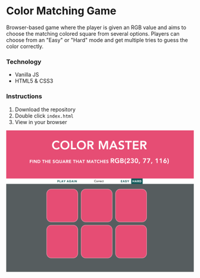 # Color Matching Game
Browser-based game where the player is given an RGB value and aims to choose the matching colored square from several options. Players can choose from an "Easy" or "Hard" mode and get multiple tries to guess the color correctly. 

### Technology
* Vanilla JS
* HTML5 & CSS3

### Instructions
1. Download the repository
2. Double click `index.html`
3. View in your browser


![Screenshot](screenshot.png)

